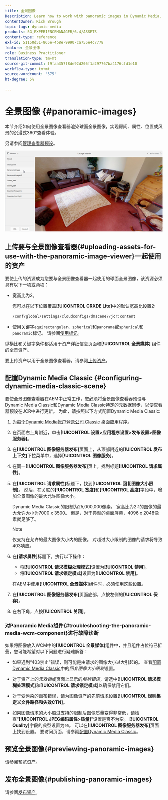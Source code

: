```yaml
---
title: 全景图像
Description: Learn how to work with panoramic images in Dynamic Media.
contentOwner: Rick Brough
topic-tags: dynamic-media
products: SG_EXPERIENCEMANAGER/6.4/ASSETS
content-type: reference
exl-id: 51150d51-865e-4b8e-9990-ca755e4c7778
feature: 全景图像
role: Business Practitioner
translation-type: tm+mt
source-git-commit: f9faa357f8de92d205f1a297767ba4176cfd1e10
workflow-type: tm+mt
source-wordcount: '575'
ht-degree: 5%

---
```


# 全景图像 {#panoramic-images}

本节介绍如何使用全景图像查看器渲染球面全景图像，实现房间、属性、位置或风景的沉浸式360°查看体验。

另请参阅[管理查看器预设](managing-viewer-presets.md)。

![全景图2](assets/panoramic-image2.png)

## 上传要与全景图像查看器{#uploading-assets-for-use-with-the-panoramic-image-viewer}一起使用的资产

要使上传的资源成为您要与全景图像查看器一起使用的球面全景图像，该资源必须具有以下一项或两项：

* 宽高比为2。

   您可以在以下位置覆盖&#x200B;**[!UICONTROL CRXDE Lite]**&#x200B;中的默认宽高比设置2:

   `/conf/global/settings/cloudconfigs/dmscene7/jcr:content`

* 使用关键字`equirectangular`、`spherical`和`panorama`或`spherical`和`panoramic`标记。 请参阅[使用标记](/help/sites-authoring/tags.md)。

纵横比和关键字条件都适用于资产详细信息页面和&#x200B;**[!UICONTROL 全景媒体]** 组件的全景资产。

要上传资产以用于全景图像查看器，请参阅[上传资产](managing-assets-touch-ui.md#uploading-assets)。

## 配置Dynamic Media Classic {#configuring-dynamic-media-classic-scene}

要使全景图像查看器在AEM中正常工作，您必须将全景图像查看器预设与Dynamic Media Classic和Dynamic Media Classic特定的元数据同步，以便查看器预设在JCR中进行更新。 为此，请按照以下方式配置Dynamic Media Classic:

1. [为每个Dynamic Media帐户登录公司 Classic](https://experienceleague.adobe.com/docs/dynamic-media-classic/using/intro/dynamic-media-classic-desktop-app.html?lang=en#system-requirements-dmc-app) 桌面应用程序。

1. 在页面右上角附近，单击&#x200B;**[!UICONTROL 设置>应用程序设置>发布设置>图像服务器]**。
1. 在&#x200B;**[!UICONTROL 图像服务器发布]**&#x200B;页面上，从顶部附近的&#x200B;**[!UICONTROL 发布上下文]**&#x200B;下拉菜单中，选择&#x200B;**[!UICONTROL 图像服务]**。

1. 在同一&#x200B;**[!UICONTROL 图像服务器发布]**&#x200B;页上，找到标题&#x200B;**[!UICONTROL 请求属性]**。
1. 在&#x200B;**[!UICONTROL 请求属性]**&#x200B;标题下，找到&#x200B;**[!UICONTROL 回复图像大小限制]**。 然后，在关联的&#x200B;**[!UICONTROL 宽度]**&#x200B;和&#x200B;**[!UICONTROL 高度]**&#x200B;字段中，增加全景图像的最大允许图像大小。

   Dynamic Media Classic的限制为25,000,000像素。 宽高比为2:1的图像的最大允许大小为7000 x 3500。 但是，对于典型的桌面屏幕，4096 x 2048像素就足够了。

   >[!NOTE]
   >
   >仅支持在允许的最大图像大小内的图像。 对超过大小限制的图像的请求将导致403响应。

1. 在&#x200B;**[请求属性]**&#x200B;标题下，执行以下操作：

   * 将&#x200B;**[!UICONTROL 请求模糊处理模式]**&#x200B;设置为&#x200B;**[!UICONTROL 禁用]**。
   * 将&#x200B;**[!UICONTROL 请求锁定模式]**&#x200B;设置为&#x200B;**[!UICONTROL 禁用]**。

   在AEM中使用&#x200B;**[!UICONTROL 全景媒体]**&#x200B;组件时，必须使用这些设置。

1. 在&#x200B;**[!UICONTROL 图像服务器发布]**&#x200B;页面底部，点按左侧的&#x200B;**[!UICONTROL 保存]**。

1. 在右下角，点按&#x200B;**[!UICONTROL 关闭]**。

### 对Panoramic Media组件{#troubleshooting-the-panoramic-media-wcm-component}进行故障诊断

如果将图像放入WCM中的&#x200B;**[!UICONTROL 全景媒体]**&#x200B;组件中，并且组件占位符已折叠，您可能希望对以下问题进行疑难解答：

* 如果遇到“403禁止”错误，则可能是由请求的图像大小过大引起的。 查看[配置Dynamic Media Classic](#configuring-dynamic-media-classic-scene)中的&#x200B;*回复图像大小限制*&#x200B;设置。

* 对于资产上的&#x200B;*无效锁*&#x200B;或页面上显示的&#x200B;*解析错误*，请选中&#x200B;**[!UICONTROL 请求模糊处理模式]**&#x200B;和&#x200B;**[!UICONTROL 请求锁定模式]**&#x200B;以确保禁用它们。
* 对于受污染的画布错误，请为图像资产的先前请求设置&#x200B;**[!UICONTROL 规则集定义文件路径和失效CTN]**。
* 如果图像请求的大小超过支持的限制后图像质量变得非常低，请检查“**[!UICONTROL JPEG编码属性>质量]**”设置是否不为空。 **[!UICONTROL Quality]**&#x200B;字段的典型设置为`95`。 可以在&#x200B;**[!UICONTROL 图像服务器发布]**&#x200B;页面上找到设置。 要访问页面，请参阅[配置Dynamic Media Classic](#configuring-dynamic-media-classic-scene)。

## 预览全景图像{#previewing-panoramic-images}

请参阅[预览资产](previewing-assets.md)。

## 发布全景图像{#publishing-panoramic-images}

请参阅[发布资产](publishing-dynamicmedia-assets.md)。
